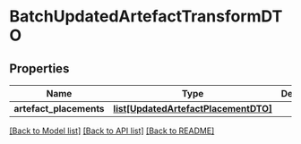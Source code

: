 # BatchUpdatedArtefactTransformDTO

## Properties
Name | Type | Description | Notes
------------ | ------------- | ------------- | -------------
**artefact_placements** | [**list[UpdatedArtefactPlacementDTO]**](UpdatedArtefactPlacementDTO.md) |  | 

[[Back to Model list]](../README.md#documentation-for-models) [[Back to API list]](../README.md#documentation-for-api-endpoints) [[Back to README]](../README.md)


